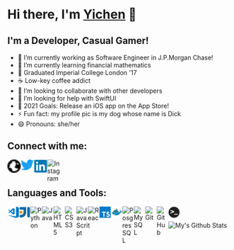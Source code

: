 # Hi there, I'm [Yichen](http://yichen.co.uk) 👋

## I'm a Developer, Casual Gamer!
- 🔭 I’m currently working as Software Engineer in J.P.Morgan Chase!
- 🌱 I’m currently learning financial mathematics
- 🏫 Graduated Imperial College London '17
- ☕ Low-key coffee addict
- 👯 I’m looking to collaborate with other developers
- 🤔 I’m looking for help with SwiftUI
- 🥅 2021 Goals: Release an iOS app on the App Store!
- ⚡ Fun fact: my profile pic is my dog whose name is Dick
- 😄 Pronouns: she/her

## Connect with me:

[<img align="left" alt="davidvu.co.uk" width="30px" src="https://raw.githubusercontent.com/iconic/open-iconic/master/svg/globe.svg" />](http://yichen.co.uk)
[<img align="left" alt="Twitter" width="30px" src="https://raw.githubusercontent.com/DavidVu96/devicon/master/icons/twitter/twitter-original.svg" />](https://twitter.com/yichen_96)
[<img align="left" alt="LinkedIn" width="30px" src="https://raw.githubusercontent.com/DavidVu96/devicon/master/icons/linkedin/linkedin-original.svg" />](https://www.linkedin.com/in/yichen-liu-b2ba6a38/)
[<img align="left" alt="Instagram" width="30px" src="https://cdn.jsdelivr.net/npm/simple-icons@v3/icons/instagram.svg" />](https://www.instagram.com/yichen.96/)

<br />
<br />


## Languages and Tools:

<img align="left" alt="Visual Studio Code" width="26px" src="https://raw.githubusercontent.com/github/explore/80688e429a7d4ef2fca1e82350fe8e3517d3494d/topics/visual-studio-code/visual-studio-code.png" />
<img align="left" alt="IntelliJ" width="26px" src="https://raw.githubusercontent.com/DavidVu96/devicon/master/icons/intellij/intellij-original.svg" />
<img align="left" alt="Python" width="26px" src="https://raw.githubusercontent.com/DavidVu96/devicon/master/icons/python/python-original.svg" />
<img align="left" alt="Java" width="26px" src="https://raw.githubusercontent.com/DavidVu96/devicon/master/icons/java/java-original.svg" />
<img align="left" alt="HTML5" width="26px" src="https://raw.githubusercontent.com/DavidVu96/devicon/master/icons/html5/html5-original.svg" />
<img align="left" alt="CSS3" width="26px" src="https://raw.githubusercontent.com/DavidVu96/devicon/master/icons/css3/css3-original.svg" />
<img align="left" alt="JavaScript" width="26px" src="https://raw.githubusercontent.com/DavidVu96/devicon/master/icons/javascript/javascript-original.svg" />
<img align="left" alt="React" width="26px" src="https://raw.githubusercontent.com/DavidVu96/devicon/master/icons/react/react-original.svg" />
<img align="left" alt="TypeScript" width="26px" src="https://raw.githubusercontent.com/DavidVu96/devicon/master/icons/typescript/typescript-original.svg" />
<img align="left" alt="Docker" width="26px" src="https://raw.githubusercontent.com/DavidVu96/devicon/master/icons/docker/docker-original.svg" />
<img align="left" alt="PosgresSQL" width="26px" src="https://raw.githubusercontent.com/DavidVu96/devicon/master/icons/postgresql/postgresql-original.svg" />
<img align="left" alt="MySQL" width="26px" src="https://raw.githubusercontent.com/DavidVu96/devicon/master/icons/mysql/mysql-original.svg" />
<img align="left" alt="Git" width="26px" src="https://raw.githubusercontent.com/DavidVu96/devicon/master/icons/git/git-original.svg" />
<img align="left" alt="GitHub" width="26px" src="https://raw.githubusercontent.com/DavidVu96/devicon/master/icons/github/github-original.svg" />
<img align="left" alt="Terminal" width="26px" src="https://raw.githubusercontent.com/github/explore/80688e429a7d4ef2fca1e82350fe8e3517d3494d/topics/terminal/terminal.png" />
<br />
<br />
<img align="left" alt="My's Github Stats" src="https://github-readme-stats.vercel.app/api?username=yichen96&show_icons=true&hide_border=true" />

